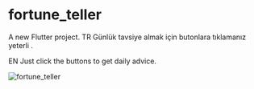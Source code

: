 # fortune_teller

A new Flutter project.
TR
Günlük tavsiye almak için butonlara tıklamanız yeterli .

EN
Just click the buttons to get daily advice.

![fortune_teller](https://user-images.githubusercontent.com/114760131/221812964-435c5edc-23b2-40d8-b9dd-e15c6fb40919.png)
